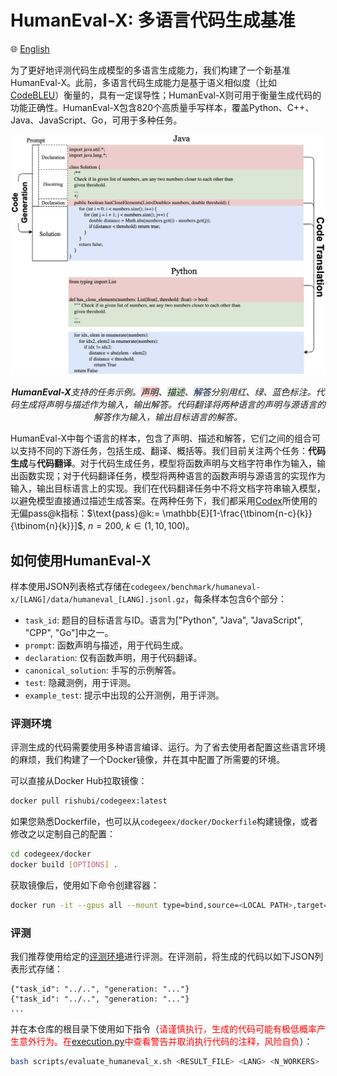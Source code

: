 # HumanEval-X: 多语言代码生成基准

🌐 <a href="README.md" target="_blank">English</a>

为了更好地评测代码生成模型的多语言生成能力，我们构建了一个新基准HumanEval-X。此前，多语言代码生成能力是基于语义相似度（比如[CodeBLEU](https://arxiv.org/abs/2009.10297)）衡量的，具有一定误导性；HumanEval-X则可用于衡量生成代码的功能正确性。HumanEval-X包含820个高质量手写样本，覆盖Python、C++、Java、JavaScript、Go，可用于多种任务。

<img src="../../resources/en/hx_tasks.png">

<p align="center"><i><b>HumanEval-X</b>支持的任务示例。<font style='background-color:#F8CECC'>声明</font>、<font style='background-color:#D5E8D4'>描述</font>、<font style='background-color:#DAE8FC'>解答</font>分别用红、绿、蓝色标注。<i>代码生成</i>将声明与描述作为输入，输出解答。<i>代码翻译</i>将两种语言的声明与源语言的解答作为输入，输出目标语言的解答。</i></p>

HumanEval-X中每个语言的样本，包含了声明、描述和解答，它们之间的组合可以支持不同的下游任务，包括生成、翻译、概括等。我们目前关注两个任务：**代码生成**与**代码翻译**。对于代码生成任务，模型将函数声明与文档字符串作为输入，输出函数实现；对于代码翻译任务，模型将两种语言的函数声明与源语言的实现作为输入，输出目标语言上的实现。我们在代码翻译任务中不将文档字符串输入模型，以避免模型直接通过描述生成答案。在两种任务下，我们都采用[Codex](https://arxiv.org/abs/2107.03374)所使用的无偏pass@k指标：$\text{pass}@k:= \mathbb{E}[1-\frac{\tbinom{n-c}{k}}{\tbinom{n}{k}}]$, $n=200$, $k\in(1,10,100)$。

## 如何使用HumanEval-X

样本使用JSON列表格式存储在``codegeex/benchmark/humaneval-x/[LANG]/data/humaneval_[LANG].jsonl.gz``，每条样本包含6个部分：

*   ``task_id``: 题目的目标语言与ID。语言为["Python", "Java", "JavaScript", "CPP", "Go"]中之一。
*   ``prompt``: 函数声明与描述，用于代码生成。
*   ``declaration``: 仅有函数声明，用于代码翻译。
*   ``canonical_solution``: 手写的示例解答。
*   ``test``: 隐藏测例，用于评测。
*   ``example_test``: 提示中出现的公开测例，用于评测。

### 评测环境

评测生成的代码需要使用多种语言编译、运行。为了省去使用者配置这些语言环境的麻烦，我们构建了一个Docker镜像，并在其中配置了所需要的环境。

可以直接从Docker Hub拉取镜像：

```bash
docker pull rishubi/codegeex:latest
```

如果您熟悉Dockerfile，也可以从`codegeex/docker/Dockerfile`构建镜像，或者修改之以定制自己的配置：

```bash
cd codegeex/docker
docker build [OPTIONS] .
```

获取镜像后，使用如下命令创建容器：

```bash
docker run -it --gpus all --mount type=bind,source=<LOCAL PATH>,target=<PATH IN CONTAINER> [OPTIONS] <IMAGE NAME:TAG>
```

### 评测

我们推荐使用给定的[评测环境](#评测环境)进行评测。在评测前，将生成的代码以如下JSON列表形式存储：

```
{"task_id": "../..", "generation: "..."}
{"task_id": "../..", "generation: "..."}
...
```

并在本仓库的根目录下使用如下指令（<font color='red'>请谨慎执行，生成的代码可能有极低概率产生意外行为。在[execution.py](execution.py)中查看警告并取消执行代码的注释，风险自负</font>）：

```bash
bash scripts/evaluate_humaneval_x.sh <RESULT_FILE> <LANG> <N_WORKERS>
```
